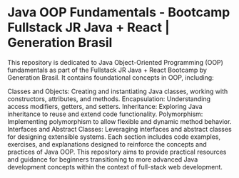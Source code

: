 # Java OOP Fundamentals - Bootcamp Fullstack JR Java + React | Generation Brasil

This repository is dedicated to Java Object-Oriented Programming (OOP) fundamentals as part of the Fullstack JR Java + React Bootcamp by Generation Brasil. It contains foundational concepts in OOP, including:

Classes and Objects: Creating and instantiating Java classes, working with constructors, attributes, and methods.
Encapsulation: Understanding access modifiers, getters, and setters.
Inheritance: Exploring Java inheritance to reuse and extend code functionality.
Polymorphism: Implementing polymorphism to allow flexible and dynamic method behavior.
Interfaces and Abstract Classes: Leveraging interfaces and abstract classes for designing extensible systems.
Each section includes code examples, exercises, and explanations designed to reinforce the concepts and practices of Java OOP. This repository aims to provide practical resources and guidance for beginners transitioning to more advanced Java development concepts within the context of full-stack web development.
